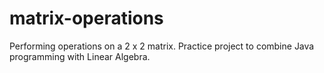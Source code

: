 # matrix-operations
Performing operations on a 2 x 2 matrix. Practice project to combine Java programming with Linear Algebra. 
